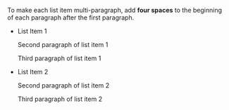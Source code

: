 To make each list item multi-paragraph, add **four spaces** to the beginning of each paragraph after the first paragraph.
<!--break-->
- List Item 1

    Second paragraph of list item 1

    Third paragraph of list item 1

- List Item 2

    Second paragraph of list item 2

    Third paragraph of list item 2

